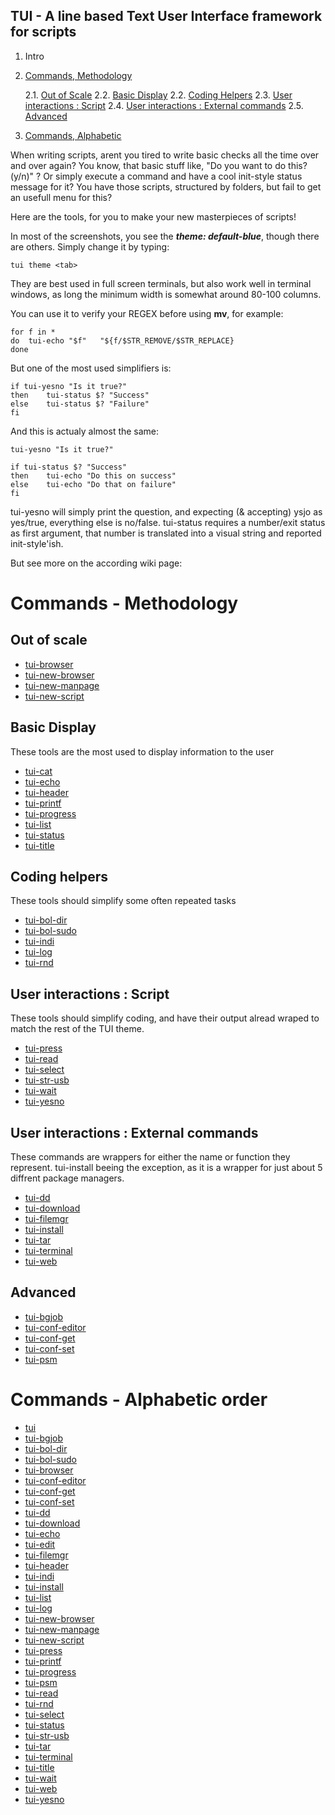 ## TUI - A line based Text User Interface framework for scripts

1. Intro
2. [Commands, Methodology](https://github.com/sri-arjuna/tui/wiki#commands---methodology)

	2.1. [Out of Scale](https://github.com/sri-arjuna/tui/wiki#out-of-scale)
	2.2. [Basic Display](https://github.com/sri-arjuna/tui/wiki#basic-display)
	2.2. [Coding Helpers](https://github.com/sri-arjuna/tui/wiki#coding-helpers)
	2.3. [User interactions : Script](https://github.com/sri-arjuna/tui/wiki#user-interactions-:-script)
	2.4. [User interactions : External commands](https://github.com/sri-arjuna/tui/wiki#user-interactions-:-external-commands)
	2.5. [Advanced](https://github.com/sri-arjuna/tui/wiki#advanced)
3. [Commands, Alphabetic](https://github.com/sri-arjuna/tui/wiki#commands---alphabetic-order)

When writing scripts, arent you tired to write basic checks all the time over and over again?
You know, that basic stuff like, "Do you want to do this? (y/n)" ?
Or simply execute a command and have a cool init-style status message for it?
You have those scripts, structured by folders, but fail to get an usefull menu for this?

Here are the tools, for you to make your new masterpieces of scripts!

In most of the screenshots, you see the ***theme: default-blue***, though there are others.
Simply change it by typing:

	tui theme <tab>


They are best used in full screen terminals, but also work well in terminal windows, as long the minimum width is somewhat around 80-100 columns.

You can use it to verify your REGEX before using **mv**, for example:

	for f in *
	do	tui-echo "$f"	"${f/$STR_REMOVE/$STR_REPLACE}
	done
But one of the most used simplifiers is:

	if tui-yesno "Is it true?"
	then	tui-status $? "Success"
	else	tui-status $? "Failure"
	fi

And this is actualy almost the same:

	tui-yesno "Is it true?"
	
	if tui-status $? "Success"
	then	tui-echo "Do this on success"
	else	tui-echo "Do that on failure"
	fi

tui-yesno will simply print the question, and expecting (& accepting) ysjo as yes/true, everything else is no/false.
tui-status requires a number/exit status as first argument, that number is translated into a visual string and reported init-style'ish.

But see more on the according wiki page:


Commands - Methodology
========================
Out of scale
------------
* [tui-browser](https://github.com/sri-arjuna/tui/wiki/tui-browser)
* [tui-new-browser](https://github.com/sri-arjuna/tui/wiki/tui-new-browser)
* [tui-new-manpage](https://github.com/sri-arjuna/tui/wiki/tui-new-manpage)
* [tui-new-script](https://github.com/sri-arjuna/tui/wiki/tui-new-script)

Basic Display
-------------
These tools are the most used to display information to the user
* [tui-cat](https://github.com/sri-arjuna/tui/wiki/tui-cat)
* [tui-echo](https://github.com/sri-arjuna/tui/wiki/tui-printf)
* [tui-header](https://github.com/sri-arjuna/tui/wiki/tui-printf)
* [tui-printf](https://github.com/sri-arjuna/tui/wiki/tui-printf)
* [tui-progress](https://github.com/sri-arjuna/tui/wiki/tui-progress)
* [tui-list](https://github.com/sri-arjuna/tui/wiki/tui-list)
* [tui-status](https://github.com/sri-arjuna/tui/wiki/tui-status)
* [tui-title](https://github.com/sri-arjuna/tui/wiki/tui-printf)


Coding helpers
--------------
These tools should simplify some often repeated tasks
* [tui-bol-dir](https://github.com/sri-arjuna/tui/wiki/tui-bol-dir)
* [tui-bol-sudo](https://github.com/sri-arjuna/tui/wiki/tui-bol-sudo)
* [tui-indi](https://github.com/sri-arjuna/tui/wiki/tui-indi)
* [tui-log](https://github.com/sri-arjuna/tui/wiki/tui-log)
* [tui-rnd](https://github.com/sri-arjuna/tui/wiki/tui-rnd)


User interactions : Script
--------------------------
These tools should simplify coding, and have their output alread wraped to match the rest of the TUI theme.
* [tui-press](https://github.com/sri-arjuna/tui/wiki/tui-press)
* [tui-read](https://github.com/sri-arjuna/tui/wiki/tui-read)
* [tui-select](https://github.com/sri-arjuna/tui/wiki/tui-select)
* [tui-str-usb](https://github.com/sri-arjuna/tui/wiki/tui-str-usb)
* [tui-wait](https://github.com/sri-arjuna/tui/wiki/tui-wait)
* [tui-yesno](https://github.com/sri-arjuna/tui/wiki/tui-yesno)


User interactions : External commands
-------------------------------------
These commands are wrappers for either the name or function they represent.
tui-install beeing the exception, as it is a wrapper for just about 5 diffrent package managers.
* [tui-dd](https://github.com/sri-arjuna/tui/wiki/tui-dd)
* [tui-download](https://github.com/sri-arjuna/tui/wiki/tui-download)
* [tui-filemgr](https://github.com/sri-arjuna/tui/wiki/tui-filemgr)
* [tui-install](https://github.com/sri-arjuna/tui/wiki/tui-install)
* [tui-tar](https://github.com/sri-arjuna/tui/wiki/tui-tar)
* [tui-terminal](https://github.com/sri-arjuna/tui/wiki/tui-terminal)
* [tui-web](https://github.com/sri-arjuna/tui/wiki/tui-web)


Advanced
--------
* [tui-bgjob](https://github.com/sri-arjuna/tui/wiki/tui-bgjob)
* [tui-conf-editor](https://github.com/sri-arjuna/tui/wiki/tui-conf-editor)
* [tui-conf-get](https://github.com/sri-arjuna/tui/wiki/tui-conf-get)
* [tui-conf-set](https://github.com/sri-arjuna/tui/wiki/tui-conf-set)
* [tui-psm](https://github.com/sri-arjuna/tui/wiki/tui-psm)


Commands - Alphabetic order
===========================
* [tui](https://github.com/sri-arjuna/tui/wiki/TUI)
* [tui-bgjob](https://github.com/sri-arjuna/tui/wiki/tui-bgjob)
* [tui-bol-dir](https://github.com/sri-arjuna/tui/wiki/tui-bol-dir)
* [tui-bol-sudo](https://github.com/sri-arjuna/tui/wiki/tui-bol-sudo)
* [tui-browser](https://github.com/sri-arjuna/tui/wiki/tui-browser)
* [tui-conf-editor](https://github.com/sri-arjuna/tui/wiki/tui-conf-editor)
* [tui-conf-get](https://github.com/sri-arjuna/tui/wiki/tui-conf-get)
* [tui-conf-set](https://github.com/sri-arjuna/tui/wiki/tui-conf-set)
* [tui-dd](https://github.com/sri-arjuna/tui/wiki/tui-dd)
* [tui-download](https://github.com/sri-arjuna/tui/wiki/tui-download)
* [tui-echo](https://github.com/sri-arjuna/tui/wiki/tui-printf)
* [tui-edit](https://github.com/sri-arjuna/tui/wiki/tui-edit)
* [tui-filemgr](https://github.com/sri-arjuna/tui/wiki/tui-filemgr)
* [tui-header](https://github.com/sri-arjuna/tui/wiki/tui-printf)
* [tui-indi](https://github.com/sri-arjuna/tui/wiki/tui-indi)
* [tui-install](https://github.com/sri-arjuna/tui/wiki/tui-install)
* [tui-list](https://github.com/sri-arjuna/tui/wiki/tui-list)
* [tui-log](https://github.com/sri-arjuna/tui/wiki/tui-log)
* [tui-new-browser](https://github.com/sri-arjuna/tui/wiki/tui-new-browser)
* [tui-new-manpage](https://github.com/sri-arjuna/tui/wiki/tui-new-manpage)
* [tui-new-script](https://github.com/sri-arjuna/tui/wiki/tui-new-script)
* [tui-press](https://github.com/sri-arjuna/tui/wiki/tui-press)
* [tui-printf](https://github.com/sri-arjuna/tui/wiki/tui-printf)
* [tui-progress](https://github.com/sri-arjuna/tui/wiki/tui-progress)
* [tui-psm](https://github.com/sri-arjuna/tui/wiki/tui-psm)
* [tui-read](https://github.com/sri-arjuna/tui/wiki/tui-read)
* [tui-rnd](https://github.com/sri-arjuna/tui/wiki/tui-rnd)
* [tui-select](https://github.com/sri-arjuna/tui/wiki/tui-select)
* [tui-status](https://github.com/sri-arjuna/tui/wiki/tui-status)
* [tui-str-usb](https://github.com/sri-arjuna/tui/wiki/tui-str-usb)
* [tui-tar](https://github.com/sri-arjuna/tui/wiki/tui-tar)
* [tui-terminal](https://github.com/sri-arjuna/tui/wiki/tui-terminal)
* [tui-title](https://github.com/sri-arjuna/tui/wiki/tui-printf)
* [tui-wait](https://github.com/sri-arjuna/tui/wiki/tui-wait)
* [tui-web](https://github.com/sri-arjuna/tui/wiki/tui-web)
* [tui-yesno](https://github.com/sri-arjuna/tui/wiki/tui-yesno)